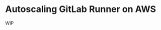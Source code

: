 Autoscaling GitLab Runner on AWS 
================================================================================

WIP
